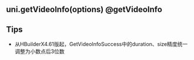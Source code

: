 ## uni.getVideoInfo(options) @getVideoInfo

<!-- UTSAPIJSON.getVideoInfo.description -->

<!-- UTSAPIJSON.getVideoInfo.compatibility -->

<!-- UTSAPIJSON.getVideoInfo.param -->

<!-- UTSAPIJSON.getVideoInfo.returnValue -->

<!-- UTSAPIJSON.getVideoInfo.tutorial -->

<!-- UTSAPIJSON.getVideoInfo.example -->

<!-- UTSAPIJSON.general_type.name -->

<!-- UTSAPIJSON.general_type.param -->


## Tips
* 从HBuilderX4.61版起，GetVideoInfoSuccess中的duration、size精度统一调整为小数点后3位数